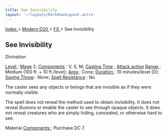 ```yaml
---
title: See Invisibility
layout: '~/layouts/MarkdownLayout.astro'
---
```


[ Index ](/) > [ Modern D20 ](/modern.d20.srd) > [ FX ](/modern.d20.srd/fx) > See Invisibility

##  See Invisibility

Divination

[ Level ](/modern.d20.srd/fx/level) : [ Mage](/modern.d20.srd/classes/advanced/mage) 2; [ Components](/modern.d20.srd/fx/components) : V, S, M; [ Casting Time](/modern.d20.srd/fx/casting.time) ; [ Attack action](/modern.d20.srd/combat/attack.actions) [ Range ](/modern.d20.srd/fx/range) :
Medium (100 ft. + 10 ft./level); [ Area ](/modern.d20.srd/fx/area) : Cone; [Duration ](/modern.d20.srd/fx/duration) : 10 minutes/level (D); [ Saving Throw](/modern.d20.srd/basics/saving.throws) : None; [ Spell Resistance](/modern.d20.srd/special.abilities/spell.resistance) : No

The caster sees any objects or beings that are invisible as if they were
normally visible.

The spell does not reveal the method used to obtain invisibility. It does not
reveal illusions or enable the caster to see through opaque objects. It does
not reveal creatures who are simply hiding, concealed, or otherwise hard to
see.

Material [ Components ](/modern.d20.srd/fx/components) : Purchase DC 7.

